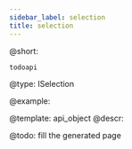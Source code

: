 ```yaml
---
sidebar_label: selection
title: selection
---          
```


@short: 

```todoapi ```

@type: ISelection

@example: 



@template:	api_object
@descr: 



@todo:
fill the generated page

